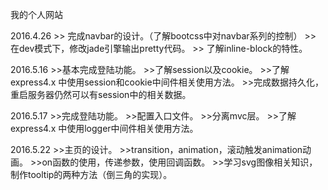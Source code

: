我的个人网站


2016.4.26
	>> 完成navbar的设计。（了解bootcss中对navbar系列的控制）
	>> 在dev模式下，修改jade引擎输出pretty代码。
	>> 了解inline-block的特性。
	
	
2016.5.16
	>>基本完成登陆功能。
	>>了解session以及cookie。
	>>了解express4.x 中使用session和cookie中间件相关使用方法。
	>>完成数据持久化，重启服务器仍然可以有session中的相关数据。



2016.5.17
	>>完成登陆功能。
	>>配置入口文件。
	>>分离mvc层。
	>>了解express4.x 中使用logger中间件相关使用方法。

2016.5.22
	>>主页的设计。
	>>transition，animation，滚动触发animation动画。
	>>on函数的使用，传递参数，使用回调函数。
	>>学习svg图像相关知识，制作tooltip的两种方法（倒三角的实现）。
